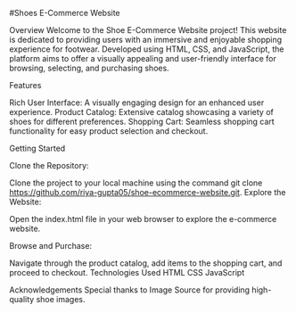 #Shoes E-Commerce Website


Overview
Welcome to the Shoe E-Commerce Website project! This website is dedicated to providing users with an immersive and enjoyable shopping experience for footwear. Developed using HTML, CSS, and JavaScript, the platform aims to offer a visually appealing and user-friendly interface for browsing, selecting, and purchasing shoes.


Features

Rich User Interface: A visually engaging design for an enhanced user experience.
Product Catalog: Extensive catalog showcasing a variety of shoes for different preferences.
Shopping Cart: Seamless shopping cart functionality for easy product selection and checkout.


Getting Started

Clone the Repository:

Clone the project to your local machine using the command git clone https://github.com/riya-gupta05/shoe-ecommerce-website.git.
Explore the Website:

Open the index.html file in your web browser to explore the e-commerce website.

Browse and Purchase:

Navigate through the product catalog, add items to the shopping cart, and proceed to checkout.
Technologies Used
HTML
CSS
JavaScript

Acknowledgements
Special thanks to Image Source for providing high-quality shoe images.

